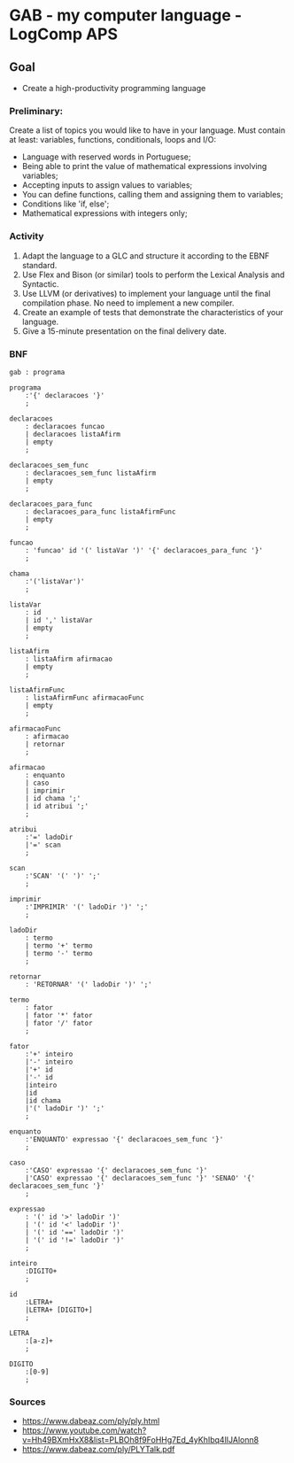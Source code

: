 # GAB - my computer language - LogComp APS

## Goal
  * Create a high-productivity programming language

### Preliminary:
  Create a list of topics you would like to have in your language. Must contain at least: variables, functions, conditionals, loops and I/O:
  
  * Language with reserved words in Portuguese;
  * Being able to print the value of mathematical expressions involving variables;
  * Accepting inputs to assign values to variables;
  * You can define functions, calling them and assigning them to variables;
  * Conditions like 'if, else';
  * Mathematical expressions with integers only;

### Activity

   1. Adapt the language to a GLC and structure it according to the EBNF standard.
   2. Use Flex and Bison (or similar) tools to perform the Lexical Analysis and
   Syntactic.
   3. Use LLVM (or derivatives) to implement your language until the final compilation phase.
   No need to implement a new compiler.
   4. Create an example of tests that demonstrate the characteristics of your language.
   5. Give a 15-minute presentation on the final delivery date.

### BNF

  ```
  gab : programa

  programa
      :'{' declaracoes '}'
      ;

  declaracoes 
      : declaracoes funcao
      | declaracoes listaAfirm
      | empty
      ;

  declaracoes_sem_func 
      : declaracoes_sem_func listaAfirm
      | empty
      ;

  declaracoes_para_func 
      : declaracoes_para_func listaAfirmFunc
      | empty
      ;

  funcao
      : 'funcao' id '(' listaVar ')' '{' declaracoes_para_func '}'
      ;

  chama
      :'('listaVar')'
      ;

  listaVar   
      : id
      | id ',' listaVar
      | empty
      ;

  listaAfirm
      : listaAfirm afirmacao
      | empty
      ;

  listaAfirmFunc 
      : listaAfirmFunc afirmacaoFunc
      | empty
      ;

  afirmacaoFunc 
      : afirmacao
      | retornar
      ;

  afirmacao 
      : enquanto
      | caso
      | imprimir
      | id chama ';'
      | id atribui ';'
      ;

  atribui
      :'=' ladoDir
      |'=' scan
      ;

  scan
      :'SCAN' '(' ')' ';'
      ;

  imprimir
      :'IMPRIMIR' '(' ladoDir ')' ';'
      ;

  ladoDir
      : termo
      | termo '+' termo
      | termo '-' termo 
      ;

  retornar
      : 'RETORNAR' '(' ladoDir ')' ';'
      
  termo
      : fator
      | fator '*' fator
      | fator '/' fator 
      ;

  fator 
      :'+' inteiro
      |'-' inteiro
      |'+' id
      |'-' id
      |inteiro
      |id
      |id chama
      |'(' ladoDir ')' ';'
      ;

  enquanto
      :'ENQUANTO' expressao '{' declaracoes_sem_func '}'
      ;

  caso
      :'CASO' expressao '{' declaracoes_sem_func '}'
      |'CASO' expressao '{' declaracoes_sem_func '}' 'SENAO' '{' declaracoes_sem_func '}'
      ;

  expressao
      : '(' id '>' ladoDir ')'
      | '(' id '<' ladoDir ')'
      | '(' id '==' ladoDir ')'
      | '(' id '!=' ladoDir ')'
      ;

  inteiro
      :DIGITO+
      ;

  id
      :LETRA+
      |LETRA+ [DIGITO+]
      ;

  LETRA
      :[a-z]+
      ;

  DIGITO
      :[0-9]
      ;
  ```

### Sources

* https://www.dabeaz.com/ply/ply.html
* https://www.youtube.com/watch?v=Hh49BXmHxX8&list=PLBOh8f9FoHHg7Ed_4yKhIbq4lIJAlonn8
* https://www.dabeaz.com/ply/PLYTalk.pdf

  
